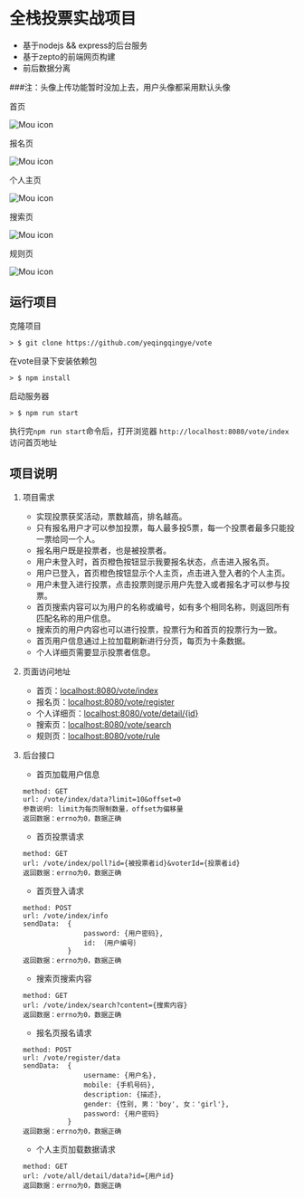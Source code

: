 # 全栈投票实战项目
* 基于nodejs && express的后台服务
* 基于zepto的前端网页构建
* 前后数据分离

###注：头像上传功能暂时没加上去，用户头像都采用默认头像

首页

![Mou icon](./index.jpg)



报名页

![Mou icon](./register.jpg)



个人主页

![Mou icon](./detail.jpg)



搜索页

![Mou icon](./search.jpg)


规则页

![Mou icon](./rule.jpg)



## 运行项目

克隆项目

```
> $ git clone https://github.com/yeqingqingye/vote
```
在vote目录下安装依赖包

```
> $ npm install
```
启动服务器

```
> $ npm run start
```
执行完`npm run start`命令后，打开浏览器 `http://localhost:8080/vote/index`访问首页地址


## 项目说明

1. 项目需求
	- 实现投票获奖活动，票数越高，排名越高。
	- 只有报名用户才可以参加投票，每人最多投5票，每一个投票者最多只能投一票给同一个人。
	- 报名用户既是投票者，也是被投票者。
	- 用户未登入时，首页橙色按钮显示我要报名状态，点击进入报名页。
	- 用户已登入，首页橙色按钮显示个人主页，点击进入登入者的个人主页。
	- 用户未登入进行投票，点击投票则提示用户先登入或者报名才可以参与投票。
	- 首页搜索内容可以为用户的名称或编号，如有多个相同名称，则返回所有匹配名称的用户信息。
	- 搜索页的用户内容也可以进行投票，投票行为和首页的投票行为一致。
	- 首页用户信息通过上拉加载刷新进行分页，每页为十条数据。
	- 个人详细页需要显示投票者信息。


2. 页面访问地址
	- 首页：[localhost:8080/vote/index](localhost:8080/vote/index)
	- 报名页：[localhost:8080/vote/register](localhost:8080/vote/register)
	- 个人详细页：[localhost:8080/vote/detail/{id}](localhost:8080/vote/detail)
	- 搜索页：[localhost:8080/vote/search](localhost:8080/vote/search)
	- 规则页：[localhost:8080/vote/rule](localhost:8080/vote/rule)
	
3. 后台接口
	- 首页加载用户信息
	
	```
	method: GET
	url: /vote/index/data?limit=10&offset=0
	参数说明: limit为每页限制数量，offset为偏移量
	返回数据：errno为0，数据正确
	```
	- 首页投票请求
	
	```
	method: GET
	url: /vote/index/poll?id={被投票者id}&voterId={投票者id}
	返回数据：errno为0，数据正确		
	```
	- 首页登入请求
	
	```
	method: POST
	url: /vote/index/info
	sendData:  {
				   password: {用户密码},
			       id: ｛用户编号｝
			   }
	返回数据：errno为0，数据正确		
	```
	- 搜索页搜索内容
	
	```
	method: GET
	url: /vote/index/search?content={搜索内容}
	返回数据：errno为0，数据正确
	```
	- 报名页报名请求
	
	```
	method: POST
	url: /vote/register/data
	sendData:  {
			       username: {用户名},
				   mobile: {手机号码},
				   description: {描述},
				   gender: {性别, 男：'boy', 女：'girl'},
				   password: {用户密码}
			   }
	返回数据：errno为0，数据正确		
	```
	- 个人主页加载数据请求
	
	```
	method: GET
	url: /vote/all/detail/data?id={用户id}
	返回数据：errno为0，数据正确
	```
	
